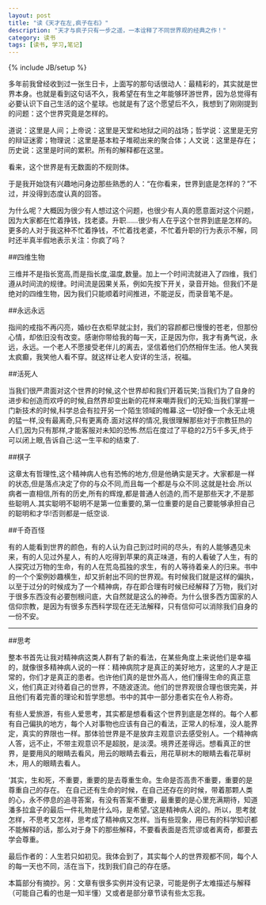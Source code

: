 ```yaml
---
layout: post
title: "读《天才在左,疯子在右》"
description: "天才与疯子只有一步之遥，一本诠释了不同世界观的经典之作！"
category: 读书
tags: [读书, 学习,笔记]
---
```

{% include JB/setup %}

多年前我曾经收到过一张生日卡，上面写的那句话很动人：最精彩的，其实就是世界本身。也就是看到这句话不久，我希望在有生之年能够环游世界，因为总觉得有必要认识下自己生活的这个星球。也就是有了这个愿望后不久，我想到了刚刚提到的问题：这个世界究竟是怎样的。

道说：这里是人间；上帝说：这里是天堂和地狱之间的战场；哲学说：这里是无穷的辩证迷雾；物理说：这里是基本粒子堆砌出来的聚合体；人文说：这里是存在；历史说：这里是时间的累积。所有的解释都在这里。

看来，这个世界是有无数面的不规则体。

于是我开始饶有兴趣地问身边那些熟悉的人：“在你看来，世界到底是怎样的？”不过，并没得到态度认真的回答。

为什么呢？大概因为很少有人想过这个问题，也很少有人真的愿意面对这个问题，因为大家都在忙着挣钱，找老婆。升职……很少有人在乎这个世界到底是怎样的。更多的人对于我这种不忙着挣钱，不忙着找老婆，不忙着升职的行为表示不解，同时还半真半假地表示关注：你疯了吗？

##四维生物

三维并不是指长宽高,而是指长度,温度,数量。加上一个时间流就进入了四维，我们遵从时间流的规律。时间流是因果关系，例如先按下开关，录音开始。但我们不是绝对的四维生物，因为我们只能顺着时间推进，不能逆反，而录音笔不是。

##永远永远

指间的戒指不再闪亮，婚纱在衣柜早就尘封，我们的容颜都已慢慢的苍老，但那份心情，却依旧没有改变。感谢你带给我的每一天，正是因为你，我才有勇气说，永远，永远。一个老人不愿接受老伴儿的离去，坚信着他们仍然相伴生活。他人笑我太疯癫，我笑他人看不穿。就这样让老人安详的生活，祝福。

##活死人

当我们很严肃面对这个世界的时候,这个世界却和我们开着玩笑;当我们为了自身的进步和创造而欢呼的时候,自然界却变出新的花样来嘲弄我们的无知;当我们掌握一门新技术的时候,科学总会有拉开另一个陌生领域的帷幕.这一切好像一个永无止境的猛一样,没有最离奇,只有更离奇.面对这样的情况,我很理解那些对于宗教狂热的人们,因为只有那样,才能客服对未知的恐怖.然后在度过了平稳的2万5千多天,终于可以闭上眼,告诉自己:这一生平和的结束了.

##棋子

这章太有哲理性,这个精神病人也有恐怖的地方,但是他确实是天才。大家都是一样的状态,但是落点决定了你的与众不同,而且每一个都是与众不同.这就是社会.所以病者一直相信,所有的历史,所有的辉煌,都是普通人创造的,而不是那些天才,不是那些聪明人.其实聪明不聪明不是第一位重要的,第一位重要的是自己要能够承担自己的聪明和才华!否则都是一纸空谈.

##千奇百怪

有的人能看到世界的颜色，有的人认为自己到过时间的尽头，有的人能够遇见未来，有的人见过外星人，有的人吃得到苹果的真正味道，有的人看破了人生，有的人探究过万物的生命，有的人在荒岛孤独的求生，有的人等待着亲人的归来。书中的一个个案例妙趣横生，却又折射出不同的世界观。有时候我们就是这样的偏执，以至于过分的时候成为了一个精神病，存在即合理有时候已经解释了万物，我们对于很多东西没有必要刨根问底，大自然就是这么的神奇。为什么很多西方国家的人信仰宗教，是因为有很多东西科学现在还无法解释，只有信仰可以消除我们自身的一份不安。

***

##思考

整本书首先让我对精神病这类人群有了新的看法，在某些角度上来说他们是幸福的，就像很多精神病人说的一样：精神病院才是真正的美好地方，这里的人才是正常的，你们才是真正的患者。也许他们真的是世外高人，他们懂得生命的真正意义，他们真正对待着自己的世界，不随波逐流。他们的世界观很合理也很完美，并且他们有着完善的理论和哲学思想。书中的其中一部分患者实在令人称奇。

有些人爱旅游，有些人爱思考，其实都是想看看这个世界到底是怎样的。每个人都有自己偏执的地方，每个人对事物也应该有自己的看法，正常人的标准，没人能界定，真实的界限也一样。那体验世界是不是放弃主观意识去感受别人。一个精神病人答，远不止，不带主观意识不是超脱，是淡漠。境界还差得远。想看真正的世界，是要用风的眼睛去看风，用云的眼睛去看云，用花草树木的眼睛去看花草树木，用人的眼睛去看人。

‘其实，生和死，不重要，重要的是去尊重生命。生命是否高贵不重要，重要的是尊重自己的存在。  在自己还有生命的时候，在自己还存在的时候，带着那颗人类的心，永不停息的追寻答案，有没有答案不重要，最重要的是心里充满期待，知道潘多拉盒子的最后一件礼物是什么吗，是希望。’这是精神病人说的。所以，思考就怎样，不思考又怎样，思考成了精神病又怎样。当有些现象，用已有的科学知识都不能解释的话，那么对于身下的那些解释，不要看表面是否荒谬或者离奇，都要去学会尊重。

最后作者的：人生若只如初见。我体会到了，其实每个人的世界观都不同，每个人的每一天也不同，活在当下，找到我们自己的存在感。

本篇部分有摘抄。另：文章有很多实例并没有记录，可能是例子太难描述与解释（可能自己看的也是一知半懂）又或者是部分章节读有些太忘我。